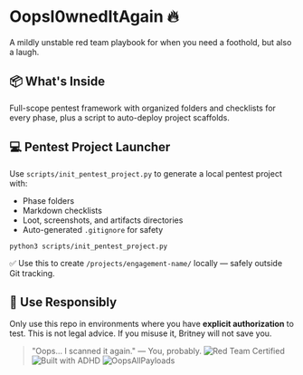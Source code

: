 # OopsI0wnedItAgain 🔥

A mildly unstable red team playbook for when you need a foothold, but also a laugh.

## 📦 What's Inside

Full-scope pentest framework with organized folders and checklists for every phase, plus a script to auto-deploy project scaffolds.

## 💻 Pentest Project Launcher

Use `scripts/init_pentest_project.py` to generate a local pentest project with:
- Phase folders
- Markdown checklists
- Loot, screenshots, and artifacts directories
- Auto-generated `.gitignore` for safety

```bash
python3 scripts/init_pentest_project.py
```

✅ Use this to create `/projects/engagement-name/` locally — safely outside Git tracking.

## 🚨 Use Responsibly
Only use this repo in environments where you have **explicit authorization** to test. This is not legal advice. If you misuse it, Britney will not save you.
> "Oops... I scanned it again." — You, probably.
![Red Team Certified](https://img.shields.io/badge/red--team-certified-critical)
![Built with ADHD](https://img.shields.io/badge/focus-optional-blueviolet)
![OopsAllPayloads](https://img.shields.io/badge/oops-all--payloads-red)
